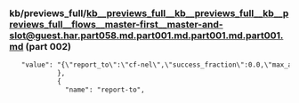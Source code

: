 ### kb/previews_full/kb__previews_full__kb__previews_full__kb__previews_full__flows__master-first__master-and-slot@guest.har.part058.md.part001.md.part001.md.part001.md (part 002)

```md
   "value": "{\"report_to\":\"cf-nel\",\"success_fraction\":0.0,\"max_age\":604800}"
            },
            {
              "name": "report-to",
        
```

```
